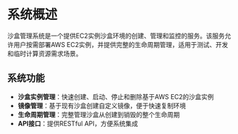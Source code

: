 # 系统概述

沙盒管理系统是一个提供EC2实例沙盒环境的创建、管理和监控的服务。该服务允许用户按需部署AWS EC2实例，并提供完整的生命周期管理，适用于测试、开发和临时计算资源需求场景。

## 系统功能

- **沙盒实例管理**：快速创建、启动、停止和删除基于AWS EC2的沙盒实例
- **镜像管理**：基于现有沙盒创建自定义镜像，便于快速复制环境
- **生命周期管理**：完整管理沙盒从创建到销毁的整个生命周期
- **API接口**：提供RESTful API，方便系统集成